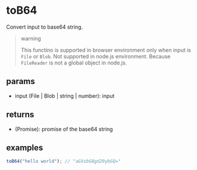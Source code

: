 # toB64

Convert input to base64 string.

> warning
>
> This functino is supported in browser environment only when input is `File` or `Blob`.
> Not supported in node.js environment. Because `FileReader` is not a global object in node.js.

## params

-   input (File | Blob | string | number): input

## returns

-   (Promise<string>): promise of the base64 string

## examples

```javascript
toB64("hello world"); // "aGVsbG8gd29ybGQ="
```
